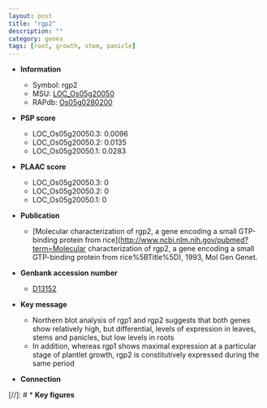```yaml
---
layout: post
title: "rgp2"
description: ""
category: genes
tags: [root, growth, stem, panicle]
---
```


* **Information**  
    + Symbol: rgp2  
    + MSU: [LOC_Os05g20050](http://rice.plantbiology.msu.edu/cgi-bin/ORF_infopage.cgi?orf=LOC_Os05g20050)  
    + RAPdb: [Os05g0280200](http://rapdb.dna.affrc.go.jp/viewer/gbrowse_details/irgsp1?name=Os05g0280200)  

* **PSP score**  
    + LOC_Os05g20050.3: 0.0096 
    + LOC_Os05g20050.2: 0.0135 
    + LOC_Os05g20050.1: 0.0283 

* **PLAAC score**  
    + LOC_Os05g20050.3: 0 
    + LOC_Os05g20050.2: 0 
    + LOC_Os05g20050.1: 0 

* **Publication**  
    + [Molecular characterization of rgp2, a gene encoding a small GTP-binding protein from rice](http://www.ncbi.nlm.nih.gov/pubmed?term=Molecular characterization of rgp2, a gene encoding a small GTP-binding protein from rice%5BTitle%5D), 1993, Mol Gen Genet.

* **Genbank accession number**  
    + [D13152](http://www.ncbi.nlm.nih.gov/nuccore/D13152)

* **Key message**  
    + Northern blot analysis of rgp1 and rgp2 suggests that both genes show relatively high, but differential, levels of expression in leaves, stems and panicles, but low levels in roots
    + In addition, whereas rgp1 shows maximal expression at a particular stage of plantlet growth, rgp2 is constitutively expressed during the same period

* **Connection**  

[//]: # * **Key figures**  


